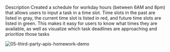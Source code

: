 Description
Created a schedule for workday hours (between 6AM and 8pm) that allows users to input a task in a time slot. Time slots in the past are listed in gray, the current time slot is listed in red, and future time slots are listed in green. This makes it easy for users to know what times they are available, as well as visualize which task deadlines are approaching and prioritize those tasks

 
![05-third-party-apis-homework-demo](https://user-images.githubusercontent.com/123913103/229632628-d44c7a0a-00b0-46b1-b3b5-5e36231827ea.gif)
